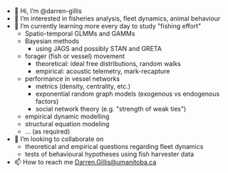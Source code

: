 - 👋 Hi, I’m @darren-gillis
- 👀 I’m interested in fisheries analysis, fleet dynamics, animal behaviour
- 🌱 I’m currently learning more every day to study "fishing effort"
  - Spatio-temporal GLMMs and GAMMs
  - Bayesian methods
    - using JAGS and possibly STAN and GRETA
  - forager (fish or vessel) movement
    - theoretical: ideal free distributions, random walks
    - empirical: acoustic telemetry, mark-recapture 
  - performance in vessel networks
    - metrics (density, centrality, etc.)
    - exponential random graph models (exogenous vs endogenous factors)
    - social network theory (e.g. "strength of weak ties")
  - empirical dynamic modelling
  - structural equation modeling
  - ... (as required)
- 💞️ I’m looking to collaborate on 
  - theoretical and empirical questions regarding fleet dynamics
  - tests of behavioural hypotheses using fish harvester data
- 📫 How to reach me Darren.Gillis@umanitoba.ca

<!---
darren-gillis/darren-gillis is a ✨ special ✨ repository because its `README.md` (this file) appears on your GitHub profile.
You can click the Preview link to take a look at your changes.
--->
